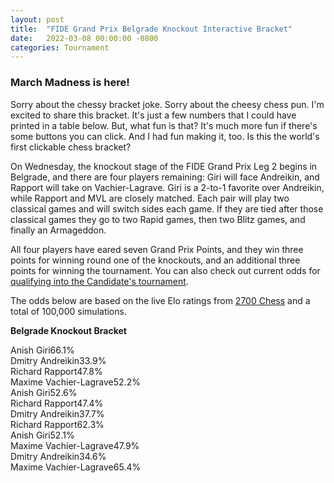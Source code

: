 ```yaml
---
layout: post
title:  "FIDE Grand Prix Belgrade Knockout Interactive Bracket"
date:   2022-03-08 00:00:00 -0800
categories: Tournament
---
```

<script src="https://ajax.googleapis.com/ajax/libs/jquery/3.5.1/jquery.min.js"></script>
<script src="{{ base.url | prepend: site.url }}/assets/js/bracket.js"></script>

### March Madness is here!

Sorry about the chessy bracket joke. Sorry about the cheesy chess pun. I'm excited to share this bracket. It's just a few numbers that I could have printed in a table below. But, what fun is that? It's much more fun if there's some buttons you can click. And I had fun making it, too. Is this the world's first clickable chess bracket?

On Wednesday, the knockout stage of the FIDE Grand Prix Leg 2 begins in Belgrade, and there are four players remaining: Giri will face Andreikin, and Rapport will take on Vachier-Lagrave. Giri is a 2-to-1 favorite over Andreikin, while Rapport and MVL are closely matched.  Each pair will play two classical games and will switch sides each game. If they are tied after those classical games they go to two Rapid games, then two Blitz games, and finally an Armageddon.

All four players have eared seven Grand Prix Points, and they win three points for winning round one of the knockouts, and an additional three points for winning the tournament. You can also check out current odds for [qualifying into the Candidate's tournament][odds].

The odds below are based on the live Elo ratings from [2700 Chess][2700] and a total of 100,000 simulations.

**Belgrade Knockout Bracket**
<div class="bracket">
    <section class="round semifinals">
        <div class="winners">
            <div class="matchups">
                <div class="matchup">
                    <div class="participants">
                        <div id="anish" class="participant curs winner" onclick="gaClick(this)"><span>Anish Giri</span><span class = "rSpan">66.1%</span></div>
                        <div id="dmitry" class="participant curs" onclick="gaClick(this)"><span>Dmitry Andreikin</span><span  id="dmitry" class = "rSpan">33.9%</span></div>
                    </div>
                </div>
                <div class="matchup">
                    <div class="participants">
                        <div id = "richard" class="participant curs winner" onclick="rmClick(this)"><span>Richard Rapport</span><span class = "rSpan">47.8%</span></div>
                        <div id = "maxime" class="participant curs" onclick="rmClick(this)"><span>Maxime Vachier-Lagrave</span><span class = "rSpan">52.2%</span></div>
                    </div>
                </div>
            </div>
            <div class="connector">
                <div class="merger"></div>
                <div class="line"></div>
            </div>
        </div>
    </section>
    <section class="round finals">
        <div class="winners">
            <div class="matchups">
                <div class="matchup">
									  <div class="begin participants">
                        <div class="participant winner"><span></span><span class = "rSpan"></span></div>
                        <div class="participant"><span></span><span class = "rSpan"></span></div>
									</div>
                    <div class="ar participants">
                        <div class="participant winner"><span>Anish Giri</span><span class = "rSpan">52.6%</span></div>
                        <div class="participant"><span>Richard Rapport</span><span class = "rSpan">47.4%</span></div>
                    </div>
									  <div class="dr participants">
                        <div class="participant winner"><span>Dmitry Andreikin</span><span class = "rSpan">37.7%</span></div>
                        <div class="participant"><span>Richard Rapport</span><span class = "rSpan">62.3%</span></div>
                    </div>
									  <div class="am participants">
                        <div class="participant winner"><span>Anish Giri</span><span class = "rSpan">52.1%</span></div>
                        <div class="participant"><span>Maxime Vachier-Lagrave</span><span class = "rSpan">47.9%</span></div>
                    </div>
									  <div class="dm participants">
                        <div class="participant winner"><span>Dmitry Andreikin</span><span class = "rSpan">34.6%</span></div>
                        <div class="participant"><span>Maxime Vachier-Lagrave</span><span class = "rSpan">65.4%</span></div>
                    </div>
                </div>
            </div>
        </div>
    </section>
</div>

[2700]: https://www.2700chess.com/
[odds]: /tournament/2022/03/07/Belgrade-Grand-Prix-Knockout-Stage-Odds.html